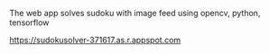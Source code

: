 The web app solves sudoku with image feed using opencv, python, tensorflow

https://sudokusolver-371617.as.r.appspot.com